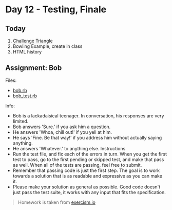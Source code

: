 # Day 12 - Testing, Finale


## Today

1. [Challenge Triangle](challenge_triangle.md)
2. Bowling Example, create in class
3. HTML history

## Assignment: Bob

Files:    

* [bob.rb](bob.rb)
* [bob_test.rb](bob_test.rb)

Info:

* Bob is a lackadaisical teenager. In conversation, his responses are very limited.
* Bob answers 'Sure.' if you ask him a question.
* He answers 'Whoa, chill out!' if you yell at him.
* He says 'Fine. Be that way!' if you address him without actually saying anything.
* He answers 'Whatever.' to anything else. Instructions
* Run the test file, and fix each of the errors in turn. When you get the first test to pass, go to the first pending or skipped test, and make that pass as well. When all of the tests are passing, feel free to submit.
* Remember that passing code is just the first step. The goal is to work towards a solution that is as readable and expressive as you can make it.
* Please make your solution as general as possible. Good code doesn't just pass the test suite, it works with any input that fits the specification.

> Homework is taken from [exercism.io](http://exercism.io)
